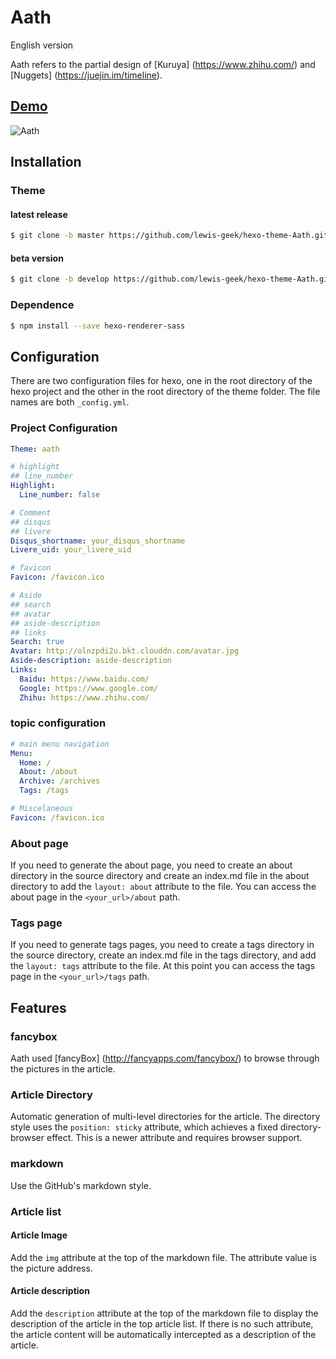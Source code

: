 # Aath

English version 

Aath refers to the partial design of [Kuruya] (https://www.zhihu.com/) and [Nuggets] (https://juejin.im/timeline).

## [Demo](http://lewis.suclub.cn/)

![Aath](http://olnzpdi2u.bkt.clouddn.com/Untitled-1880.png)

## Installation

### Theme

#### latest release

```bash
$ git clone -b master https://github.com/lewis-geek/hexo-theme-Aath.git themes/aath
```

#### beta version

```bash
$ git clone -b develop https://github.com/lewis-geek/hexo-theme-Aath.git themes/aath
```

### Dependence

```bash
$ npm install --save hexo-renderer-sass
```

## Configuration

There are two configuration files for hexo, one in the root directory of the hexo project and the other in the root directory of the theme folder. The file names are both `_config.yml`.

### Project Configuration

```yaml
Theme: aath

# highlight
## line_number
Highlight:
  Line_number: false

# Comment
## disqus
## livere
Disqus_shortname: your_disqus_shortname
Livere_uid: your_livere_uid

# favicon
Favicon: /favicon.ico

# Aside
## search
## avatar
## aside-description
## links
Search: true
Avatar: http://olnzpdi2u.bkt.clouddn.com/avatar.jpg
Aside-description: aside-description
Links:
  Baidu: https://www.baidu.com/
  Google: https://www.google.com/
  Zhihu: https://www.zhihu.com/
```

### topic configuration

```yaml
# main menu navigation
Menu:
  Home: /
  About: /about
  Archive: /archives
  Tags: /tags

# Miscelaneous
Favicon: /favicon.ico
```

### About page

If you need to generate the about page, you need to create an about directory in the source directory and create an index.md file in the about directory to add the `layout: about` attribute to the file. You can access the about page in the `<your_url>/about` path.

### Tags page

If you need to generate tags pages, you need to create a tags directory in the source directory, create an index.md file in the tags directory, and add the `layout: tags` attribute to the file. At this point you can access the tags page in the `<your_url>/tags` path.

## Features

### fancybox

Aath used [fancyBox] (http://fancyapps.com/fancybox/) to browse through the pictures in the article.

### Article Directory

Automatic generation of multi-level directories for the article. The directory style uses the `position: sticky` attribute, which achieves a fixed directory-browser effect. This is a newer attribute and requires browser support.

### markdown

Use the GitHub's markdown style.

### Article list

#### Article Image

Add the `img` attribute at the top of the markdown file. The attribute value is the picture address.

#### Article description

Add the `description` attribute at the top of the markdown file to display the description of the article in the top article list. If there is no such attribute, the article content will be automatically intercepted as a description of the article.
